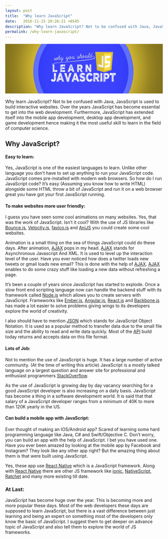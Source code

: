 ```yaml
---
layout: post
title:  "Why learn JavaScript"
date:   2016-11-15 20:26:21 +0545
description: "Why learn JavaScript? Not to be confused with Java, JavaScript is used to build interactive websites. Over the years JavaScript has become essential to get into the web development." 
permalink: /why-learn-javascript/
---
```



<img src="/images/learnjs.jpg" class="img-fluid">

Why learn JavaScript? Not to be confused with Java, JavaScript is used to build interactive websites. Over the years JavaScript has become essential to get into the web development. Furthermore, JavaScript has extended itself into the mobile app development, desktop app development, and game development hence making it the most useful skill to learn in the field of computer science.


## **Why JavaScript?** 


#### **Easy to learn:**


Yes, JavaScript is one of the easiest languages to learn. Unlike other language you don’t have to set up anything to run your JavaScript code. JavaScript comes pre-installed with modern web browsers. So how do I run JavaScript code? It’s easy (Assuming you know how to write HTML) alongside some HTML throw a bit of JavaScript and run it on a web browser great you have got your first JavaScript running.


#### **To make websites more user friendly:**


I guess you have seen some cool animations on many websites. Yes, that was the work of JavaScript. Isn’t it cool? With the use of JS libraries like [Bounce.js](http://bouncejs.com/), [Velocity.js](http://velocityjs.org/), [favico.js](http://lab.ejci.net/favico.js/) and [AniJS](http://anijs.github.io/) you could create some cool websites. 


Animation is a small thing on the sea of things JavaScript could do these days. After animation, [AJAX](https://www.tutorialspoint.com/ajax/what_is_ajax.htm) pops in my head. [AJAX](https://www.tutorialspoint.com/ajax/what_is_ajax.htm) stands for Asynchronous Javascript And XML. It is used to level up the interaction level of the user. Have you ever noticed how does a twitter loads new tweets or gmail loads new email? This is done with the help of [AJAX](https://www.tutorialspoint.com/ajax/what_is_ajax.htm). [AJAX](https://www.tutorialspoint.com/ajax/what_is_ajax.htm) enables to do some crazy stuff like loading a new data without refreshing a page.   


It’s been a couple of years since JavaScript has started to explode. Once a slow front end scripting language now can handle the backend stuff with its framework called [Node.js](https://nodejs.org/en/) which allows you to create servers with JavaScript. Frameworks like [Ember.js](http://emberjs.com/), [Angular.js](https://angularjs.org/), [React.js](https://facebook.github.io/react/) and [Backbone.js](http://backbonejs.org/) has made a lot easier to solve problems giving wings to its developers explore the world of creativity. 


I also should have to mention [JSON](http://www.json.org/) which stands for JavaScript Object Notation. It is used as a popular method to transfer data due to the small file size and the ability to read and write data quickly. Most of the [API](http://readwrite.com/2013/09/19/api-defined/) build today returns and accepts data on this file format.


#### **Lots of Job:**


Not to mention the use of JavaScript is huge. It has a large number of active community. (At the time of writing this article) JavaScript is a mostly talked language on a largest question and answer site for professional and enthusiast programmers [StackOverflow](http://stackoverflow.com/). 


As the use of JavaScript is growing day by day vacancy searching for a good JavaScript developer is also increasing on a daily basis. JavaScript has become a thing in a software development world. It is said that that salary of a JavaScript developer ranges from a minimum of 40K to more than 120K yearly in the US.


#### **Can build a mobile app with JavaScript:**


Ever thought of making an IOS/Android app? Scared of learning some hard programming language like Java, C# and Swift/Objective C. Don’t worry, you can build an app with the help of JavaScript. I bet you have used one. Have you ever been amazed by looking at the mobile app by Facebook and Instagram? They look like any other app right? But the amazing thing about them is that were built using JavaScript.


Yes, these app use [React Native](https://facebook.github.io/react-native/) which is a JavaScript framework. Along with [React Native](https://facebook.github.io/react-native/) there are other JS framework like [ionic](http://ionicframework.com/), [NativeScript](https://www.nativescript.org/), [Ratchet](http://goratchet.com/) and many more existing till date.




### **At Last:**  


JavaScript has become huge over the year. This is becoming more and more popular these days. Most of the web developers these days are supposed to learn JavaScript, but there is a vast difference between just learning and being an expert on something most of the developers only know the basic of JavaScript. I suggest them to get deeper on advance topic of JavaScript and also tell them to explore the world of JS frameworks.










